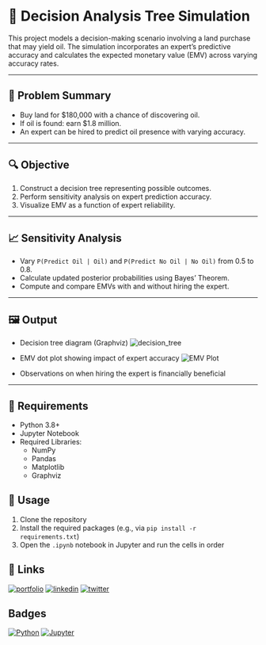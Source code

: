 # 🌳 Decision Analysis Tree Simulation

This project models a decision-making scenario involving a land purchase that may yield oil. The simulation incorporates an expert’s predictive accuracy and calculates the expected monetary value (EMV) across varying accuracy rates.

---


## 🧠 Problem Summary

- Buy land for $180,000 with a chance of discovering oil.
- If oil is found: earn $1.8 million.
- An expert can be hired to predict oil presence with varying accuracy.

---

## 🔍 Objective

1. Construct a decision tree representing possible outcomes.
2. Perform sensitivity analysis on expert prediction accuracy.
3. Visualize EMV as a function of expert reliability.

---

## 📈 Sensitivity Analysis

- Vary `P(Predict Oil | Oil)` and `P(Predict No Oil | No Oil)` from 0.5 to 0.8.
- Calculate updated posterior probabilities using Bayes’ Theorem.
- Compute and compare EMVs with and without hiring the expert.

---

## 🖼️ Output

- Decision tree diagram (Graphviz)
  ![decision_tree](https://github.com/user-attachments/assets/b18e560e-1bb2-4822-8441-e18c833caf59)

- EMV dot plot showing impact of expert accuracy
  ![EMV Plot](https://github.com/user-attachments/assets/01a798a9-d3e0-4ff9-967a-960343688bb7)

- Observations on when hiring the expert is financially beneficial

---

## 🧰 Requirements

- Python 3.8+
- Jupyter Notebook
- Required Libraries:
  - NumPy
  - Pandas
  - Matplotlib
  - Graphviz

## 🚀 Usage

1. Clone the repository
2. Install the required packages (e.g., via `pip install -r requirements.txt`)
3. Open the `.ipynb` notebook in Jupyter and run the cells in order

## 🔗 Links
[![portfolio](https://img.shields.io/badge/my_portfolio-000?style=for-the-badge&logo=ko-fi&logoColor=white)](https://www.datascienceportfol.io/KehindeAromona)
[![linkedin](https://img.shields.io/badge/linkedin-0A66C2?style=for-the-badge&logo=linkedin&logoColor=white)](https://www.linkedin.com/in/kehinde-gabriel-aromona-808578119/)
[![twitter](https://img.shields.io/badge/twitter-1DA1F2?style=for-the-badge&logo=twitter&logoColor=white)](https://twitter.com/kennycrown7)


## Badges
[![Python](https://img.shields.io/badge/Python-3.8%2B-blue.svg)](https://www.python.org/)
[![Jupyter](https://img.shields.io/badge/Jupyter-Notebook-orange.svg)](https://jupyter.org/)

